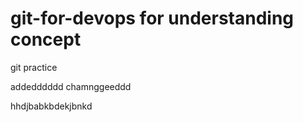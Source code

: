 # git-for-devops for understanding concept
git practice





addedddddd chamnggeeddd





hhdjbabkbdekjbnkd
